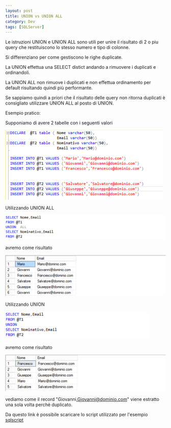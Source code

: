 ```yaml
---
layout: post
title: UNION vs UNION ALL
category: Dev
tags: [SQLServer]
---
```

Le istruzioni UNION e UNION ALL sono utili per unire il risultato di 2 o piu query che restituiscono lo stesso numero e tipo di colonne.

Si differenziano per come gestiscono le righe duplicate.

La UNION effettua una SELECT distict andando a rimuovere i duplicati e ordinandoli.

La UNION ALL non rimuove i duplicati e non effettua ordinamento per default risultando quindi più performante.

Se sappiamo quindi a priori che il risultato delle query non ritorna duplicati è consigliato utilizzare UNION ALL al posto di UNION.

Esempio pratico:

Supponiamo di avere 2 tabelle con i seguenti valori

![tabelle](/assets/images/posts/20201030/tabelle.png)


Utilizzando UNION ALL

![unionall](/assets/images/posts/20201030/unionall.png)

avremo come risultato  

![resultunionall](/assets/images/posts/20201030/resultunionall.png)


Utilizzando UNION

![union](/assets/images/posts/20201030/union.png)

avremo come risultato

![resultunion](/assets/images/posts/20201030/resultunion.png)


vediamo come il record "Giovanni,Giovanni@dominio.com" viene estratto una sola volta perchè duplicato.

Da questo link è possibile scaricare lo script utilizzato per l'esempio [sqlscript](/assets/script/unionvsunionall.sql)
